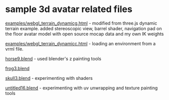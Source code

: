 # sample 3d avatar related files
[examples/webgl_terrain_dynamicg.html](examples/webgl_terrain_dynamicg.html) - modified from three.js dynamic terrain example. added stereoscopic view, barrel shader, navigation pad on the floor avatar model with open source mocap data and my own IK weights 

[examples/webgl_terrain_dynamicc.html](examples/webgl_terrain_dynamicc.html) - loading an environment from a vrml file.

[horse9.blend](horse9.blend) - used blender's z painting tools

[frog3.blend](frog3.blend)

[skull3.blend](skull3.blend) - experimenting with shaders

[untitled16.blend](untitled16.blend) - experimenting with uv unwrapping and texture painting tools
